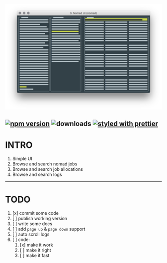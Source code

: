 ![Nomad UI](https://github.com/RafalFilipek/nomad-ui/raw/master/nomad-ui.png)


[![npm version](https://badge.fury.io/js/nomad-ui.svg)](https://badge.fury.io/js/styled-props)
![downloads](https://img.shields.io/npm/dm/nomad-ui.svg)
[![styled with prettier](https://img.shields.io/badge/styled_with-prettier-ff69b4.svg)](https://github.com/prettier/prettier)
---

# INTRO

1. Simple UI
2. Browse and search nomad jobs
3. Browse and search job allocations
4. Browse and search logs

---

# TODO

1. [x] commit some code 
2. [ ] publish working version
3. [ ] write some docs
4. [ ] add `page up` & `page down` support
5. [ ] auto scroll logs
6. [ ] code:
   1. [x] make it work 
   2. [ ] make it right
   3. [ ] make it fast
   
   
